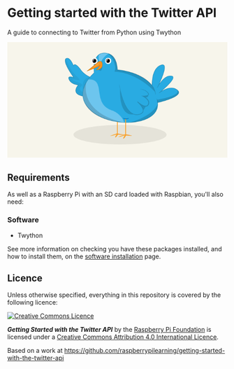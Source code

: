 # Getting started with the Twitter API

A guide to connecting to Twitter from Python using Twython

![Getting Started with the Twitter API](cover.png)

## Requirements

As well as a Raspberry Pi with an SD card loaded with Raspbian, you'll also need:

### Software

- Twython

See more information on checking you have these packages installed, and how to install them, on the [software installation](software.md) page.

## Licence

Unless otherwise specified, everything in this repository is covered by the following licence:

[![Creative Commons Licence](http://i.creativecommons.org/l/by-sa/4.0/88x31.png)](http://creativecommons.org/licenses/by-sa/4.0/)

***Getting Started with the Twitter API*** by the [Raspberry Pi Foundation](https://www.raspberrypi.org/) is licensed under a [Creative Commons Attribution 4.0 International Licence](http://creativecommons.org/licenses/by-sa/4.0/).

Based on a work at https://github.com/raspberrypilearning/getting-started-with-the-twitter-api
